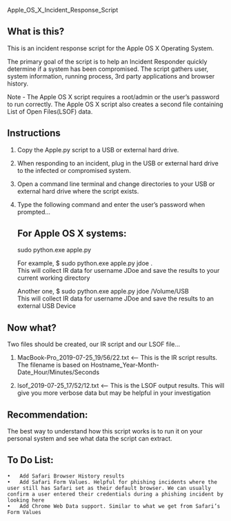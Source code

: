 
Apple_OS_X_Incident_Response_Script


What is this?
----------------------

This is an incident response script for the Apple OS X Operating System.

The primary goal of the script is to help an Incident Responder quickly determine if a system has been compromised.
The script gathers user, system information, running process, 3rd party applications and browser history.


Note - The Apple OS X script requires a root/admin or the user’s password to run correctly. The Apple OS X script also creates a second file containing List of Open Files(LSOF) data.


Instructions
----------------------

1. Copy the Apple.py script to a USB or external hard drive.
2. When responding to an incident, plug in the USB or external hard drive to the infected or compromised  system.
3. Open a command line terminal and change directories to your USB or external hard drive where the script exists. 

4. Type the following command and enter the user’s password when prompted…


   For Apple OS X systems:
   -----------------------

   sudo python.exe apple.py <username> <directory location>

   For example, $ sudo python.exe apple.py jdoe .				
   This will collect IR data for username JDoe and save the results to your current working directory 
   
   Another one,  $ sudo python.exe apple.py jdoe /Volume/USB	  	
   This will collect IR data for username JDoe and save the results to an external USB Device



Now what?
---------------


Two files should be created, our IR script and our LSOF file…

1. MacBook-Pro_2019-07-25_19/56/22.txt 	 <— This is the IR script results. The filename is based on Hostname_Year-Month-Date_Hour/Minutes/Seconds

2. lsof_2019-07-25_17/52/12.txt			 <— This is the LSOF output results. This will give you more verbose data but may be helpful in your investigation 


Recommendation:
-----------------------

The best way to understand how this script works is to run it on your personal system and see what data the script can extract.


To Do List:
--------------

	•	Add Safari Browser History results
	•	Add Safari Form Values. Helpful for phishing incidents where the user still has Safari set as their default browser. We can usually confirm a user entered their credentials during a phishing incident by looking here
	•	Add Chrome Web Data support. Similar to what we get from Safari’s Form Values 
